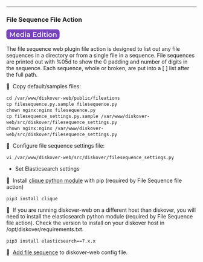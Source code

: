 ___
### File Sequence File Action

![Image: AJA Diskover Media Edition Label](images/button_edition_media.png)

The file sequence web plugin file action is designed to list out any file sequences in a directory or from a single file in a sequence. File sequences are printed out with %05d to show the 0 padding and number of digits in the sequence. Each sequence, whole or broken, are put into a [ ] list after the full path.

🔴 &nbsp;Copy default/samples files:
```
cd /var/www/diskover-web/public/fileations
cp filesequence.py.sample filesequence.py
chown nginx:nginx filesequence.py
cp filesequence_settings.py.sample /var/www/diskover-web/src/diskover/filesequence_settings.py
chown nginx:nginx /var/www/diskover-web/src/diskover/filesequence_settings.py
```

🔴 &nbsp;Configure file sequence settings file:
```
vi /var/www/diskover-web/src/diskover/filesequence_settings.py
```
- Set Elasticsearch settings

🔴 &nbsp;Install [clique python module](https://pypi.org/project/clique/) with pip (required by File Sequence file action)
```
pip3 install clique

```
🔴 &nbsp;If you are running diskover-web on a different host than diskover, you will need to install the elasticsearch python module (required by File Sequence file action). Check the version to install on your diskover host in /opt/diskover/requirements.txt.
```
pip3 install elasticsearch==7.x.x
```

🔴 &nbsp;[Add file sequence](https://docs.diskoverdata.com/diskover_configuration_and_administration_guide/#diskover-web-plugins-file-actions) to diskover-web config file.
